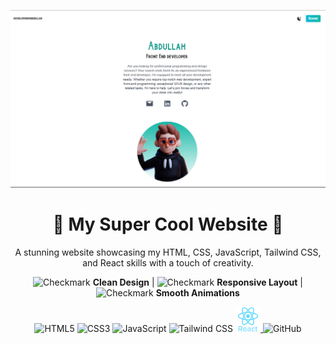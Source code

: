 <p align="center">
  <img src="public/web.png" alt="Project Screenshot" />
</p>

<h1 align="center">🚀 My Super Cool Website 🚀</h1>

<p align="center">
  A stunning website showcasing my HTML, CSS, JavaScript, Tailwind CSS, and React skills with a touch of creativity.
</p>

<p align="center">
  <img src="https://img.icons8.com/color/40/000000/checkmark--v1.png" alt="Checkmark" />
  <strong>Clean Design</strong> |
  <img src="https://img.icons8.com/color/40/000000/checkmark--v1.png" alt="Checkmark" />
  <strong>Responsive Layout</strong> |
  <img src="https://img.icons8.com/color/40/000000/checkmark--v1.png" alt="Checkmark" />
  <strong>Smooth Animations</strong>
</p>

<p align="center">
  <img src="https://img.icons8.com/color/40/000000/html-5--v1.png" alt="HTML5" />
  <img src="https://img.icons8.com/color/40/000000/css3.png" alt="CSS3" />
  <img src="https://img.icons8.com/color/40/000000/javascript--v1.png" alt="JavaScript" />
  <img src="https://img.icons8.com/color/40/000000/tailwindcss--v2.png" alt="Tailwind CSS" />
  <a href="https://reactjs.org/" target="_blank" rel="noreferrer">
    <img src="https://raw.githubusercontent.com/devicons/devicon/master/icons/react/react-original-wordmark.svg" alt="React" width="40" height="40" />
  </a>
  <img src="https://img.icons8.com/color/40/000000/github--v1.png" alt="GitHub" />
</p>
